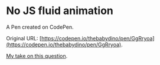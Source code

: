 # No JS fluid animation

A Pen created on CodePen.

Original URL: [https://codepen.io/thebabydino/pen/GgRryoa](https://codepen.io/thebabydino/pen/GgRryoa).

[My take on this question](https://www.reddit.com/r/webdev/comments/1izlhkw/comment/mfedw8s/).